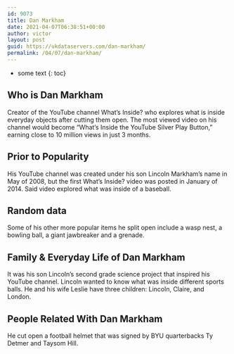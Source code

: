 ```yaml
---
id: 9073
title: Dan Markham
date: 2021-04-07T06:38:51+00:00
author: victor
layout: post
guid: https://ukdataservers.com/dan-markham/
permalink: /04/07/dan-markham/
---
```


* some text
{: toc}


## Who is Dan Markham



Creator of the YouTube channel What&#8217;s Inside? who explores what is inside everyday objects after cutting them open. The most viewed video on his channel would become &#8220;What&#8217;s Inside the YouTube Silver Play Button,&#8221; earning close to 10 million views in just 3 months. 

                
                
                
## Prior to Popularity



His YouTube channel was created under his son Lincoln Markham&#8217;s name in May of 2008, but the first What&#8217;s Inside? video was posted in January of 2014. Said video explored what was inside of a baseball. 

                
                
                
## Random data



Some of his other more popular items he split open include a wasp nest, a bowling ball, a giant jawbreaker and a grenade. 

                
                
                
## Family & Everyday Life of Dan Markham



It was his son Lincoln&#8217;s second grade science project that inspired his YouTube channel. Lincoln wanted to know what was inside different sports balls. He and his wife Leslie have three children: Lincoln, Claire, and London.

                
                
                
## People Related With Dan Markham



He cut open a football helmet that was signed by BYU quarterbacks Ty Detmer and Taysom Hill. 

                
              
            
          
          
          